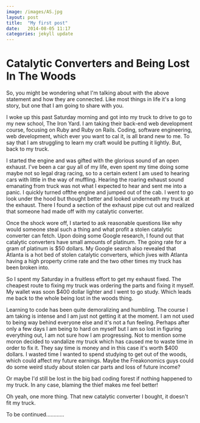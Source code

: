 ```yaml
---
image: /images/AS.jpg
layout: post
title:  "My first post"
date:   2014-08-05 11:17
categories: jekyll update
---
```


Catalytic Converters and Being Lost In The Woods
================

  So, you might be wondering what I'm talking about with the above statement
and how they are connected.  Like most things in life it's a long story, but one
that I am going to share with you.

  I woke up this past Saturday morning and got into my truck to drive to go to my
new school, The Iron Yard.  I am taking their back-end web development course,
focusing on Ruby and Ruby on Rails.  Coding, software engineering, web development,
which ever you want to cal it, is all brand new to me.  To say that I am
struggling to learn my craft would be putting it lightly.  But, back to my
truck.

  I started the engine and was gifted with the glorious sound of an open exhaust.
I've been a car guy all of my life, even spent my time doing some maybe not so
legal drag racing, so to a certain extent I am used to hearing cars with little
in the way of muffling.  Hearing the roaring exhaust sound emanating from truck
was not what I expected to hear and sent me into a panic.  I quickly turned offthe engine and jumped out of the cab.  I went to go look under the hood but
thought better and looked underneath my truck at the exhaust.  There I found
a section of the exhaust pipe cut out and realized that someone had made off with my
catalytic converter.  

  Once the shock wore off, I started to ask reasonable questions like why would
someone steal such a thing and what profit a stolen catalytic converter can
fetch.  Upon doing some Google research, I found out that catalytic converters
have small amounts of platinum.  The going rate for a gram of platinum is
$50 dollars.  My Google search also revealed that Atlanta is a hot bed of stolen
catalytic converters, which jives with Atlanta having a high property crime rate
and the two other times my truck has been broken into.

  So I spent my Saturday in a fruitless effort to get my exhaust fixed.  The
cheapest route to fixing my truck was ordering the parts and fixing it myself.
My wallet was soon $400 dollar lighter and I went to go study.  Which leads me
back to the whole being lost in the woods thing.

  Learning to code has been quite demoralizing and humbling.  The course I am
taking is intense and I am just not getting it at the moment.  I am not used to
being way behind everyone else and it's not a fun feeling.  Perhaps after only
a few days I am being to hard on myself but I am so lost in figuring everything
out, I am not sure how I am progressing.  Not to mention some moron decided to
vandalize my truck which has caused me to waste time in order to fix it.  They
say time is money and in this case it's worth $400 dollars.  I wasted time I
wanted to spend studying to get out of the woods, which could affect my future
earnings.  Maybe the Freakonomics guys could do some weird study about stolen car
parts and loss of future income?

  Or maybe I'd still be lost in the big bad coding forest if nothing happened
to my truck.  In any case, blaming the thief makes me feel better!

  Oh yeah, one more thing.  That new catalytic converter I bought, it doesn't fit
my truck.

To be continued............
